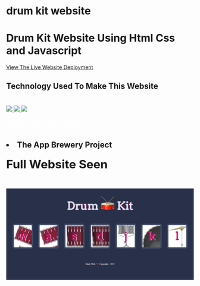 # drum kit website
<h1>Drum Kit Website Using Html Css and Javascript</h1>
<p><a href="https://abhishekrajput-web.github.io/drum-kit-website/">View The Live Website Deployment <a><p>

<h2 style="color:white">Technology Used To Make This Website</h2>

<div style="margin-top:40px">
 <a href="https://www.w3.org/html/" target="_blank"> <img src="https://img.icons8.com/color/94/000000/html-5.png"/> </a> 
    <a href="https://www.w3schools.com/css/default.asp" target="_blank"> <img src="https://img.icons8.com/color/94/000000/css3.png"/> </a> 
    <a href="https://www.w3schools.com/js/default.asp" target="_blank"> <img src="https://img.icons8.com/color/94/000000/javascript.png"/> </a> 
        
</div>

<h2 style="color:white;margin-top:20px">Credit For The Project<h2>
<div>
<li>The App Brewery Project</li>
<div>


<h2 style="margin-top:20px">Full Website Seen</h2>
<div>
<img style="margin-top:20px" src="website pics/website.jpeg">
</div>

